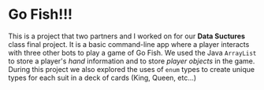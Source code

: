 # Go Fish!!!
This is a project that two partners and I worked on for our **Data Suctures** class final project. It is a basic command-line app where a player
interacts with three other bots to play a game of Go Fish. We used the Java `ArrayList` to store a player's *hand* information and to store *player objects* in the game. During this project we also explored the uses of `enum` types to create unique types for each suit in a deck of cards (King, Queen, etc...)
